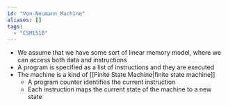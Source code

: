 ```yaml
---
id: "Von-Neumann Machine"
aliases: []
tags:
  - "CSM151B"
---
```


- We assume that we have some sort of linear memory model, where we can access
  both data and instructions
- A program is specified as a list of instructions and they are executed
- The machine is a kind of [[Finite State Machine|finite state machine]]
  - A program counter identifies the current instruction
  - Each instruction maps the current state of the machine to a new state
